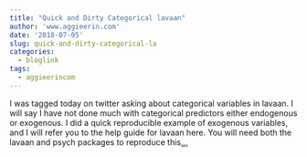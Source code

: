 ```yaml
---
title: "Quick and Dirty Categorical lavaan"
author: 'www.aggieerin.com'
date: '2018-07-05'
slug: quick-and-dirty-categorical-la
categories:
  - bloglink
tags:
  - aggieerincom
---
```


I was tagged today on twitter asking about categorical variables in lavaan. I will say I have not done much with categorical predictors either endogenous or exogenous. I did a quick reproducible example of exogenous variables, and I will refer you to the help guide for lavaan here. You will need both the lavaan and psych packages to reproduce this[... <i class="fas fa-external-link-alt"></i>](https://doomlab.github.io/post/quick-and-dirty-categorical-lavaan/)

